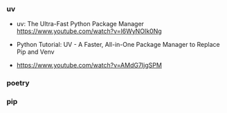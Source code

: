 ### uv

- uv: The Ultra-Fast Python Package Manager
https://www.youtube.com/watch?v=l6WyNOIk0Ng

- Python Tutorial: UV - A Faster, All-in-One Package Manager to Replace Pip and Venv
- https://www.youtube.com/watch?v=AMdG7IjgSPM

### poetry

### pip
